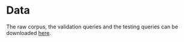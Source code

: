 # Data

The raw corpus, the validation queries and the testing queries can be downloaded 
[here](https://www.kaggle.com/competitions/dis-project-1-document-retrieval/data).